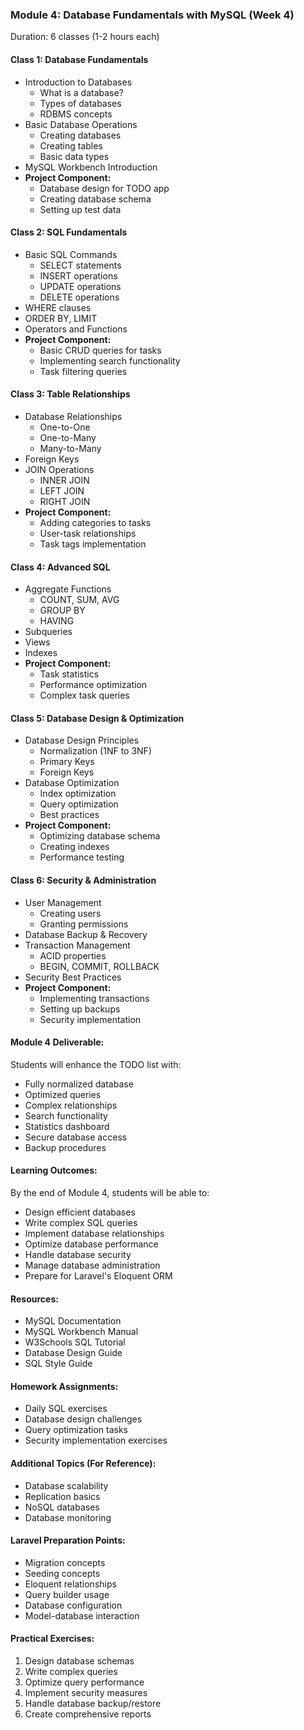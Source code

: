### Module 4: Database Fundamentals with MySQL (Week 4)
Duration: 6 classes (1-2 hours each)

#### Class 1: Database Fundamentals
- Introduction to Databases
  - What is a database?
  - Types of databases
  - RDBMS concepts
- Basic Database Operations
  - Creating databases
  - Creating tables
  - Basic data types
- MySQL Workbench Introduction
- **Project Component:**
  - Database design for TODO app
  - Creating database schema
  - Setting up test data

#### Class 2: SQL Fundamentals
- Basic SQL Commands
  - SELECT statements
  - INSERT operations
  - UPDATE operations
  - DELETE operations
- WHERE clauses
- ORDER BY, LIMIT
- Operators and Functions
- **Project Component:**
  - Basic CRUD queries for tasks
  - Implementing search functionality
  - Task filtering queries

#### Class 3: Table Relationships
- Database Relationships
  - One-to-One
  - One-to-Many
  - Many-to-Many
- Foreign Keys
- JOIN Operations
  - INNER JOIN
  - LEFT JOIN
  - RIGHT JOIN
- **Project Component:**
  - Adding categories to tasks
  - User-task relationships
  - Task tags implementation

#### Class 4: Advanced SQL
- Aggregate Functions
  - COUNT, SUM, AVG
  - GROUP BY
  - HAVING
- Subqueries
- Views
- Indexes
- **Project Component:**
  - Task statistics
  - Performance optimization
  - Complex task queries

#### Class 5: Database Design & Optimization
- Database Design Principles
  - Normalization (1NF to 3NF)
  - Primary Keys
  - Foreign Keys
- Database Optimization
  - Index optimization
  - Query optimization
  - Best practices
- **Project Component:**
  - Optimizing database schema
  - Creating indexes
  - Performance testing

#### Class 6: Security & Administration
- User Management
  - Creating users
  - Granting permissions
- Database Backup & Recovery
- Transaction Management
  - ACID properties
  - BEGIN, COMMIT, ROLLBACK
- Security Best Practices
- **Project Component:**
  - Implementing transactions
  - Setting up backups
  - Security implementation

#### Module 4 Deliverable:
Students will enhance the TODO list with:
- Fully normalized database
- Optimized queries
- Complex relationships
- Search functionality
- Statistics dashboard
- Secure database access
- Backup procedures

#### Learning Outcomes:
By the end of Module 4, students will be able to:
- Design efficient databases
- Write complex SQL queries
- Implement database relationships
- Optimize database performance
- Handle database security
- Manage database administration
- Prepare for Laravel's Eloquent ORM

#### Resources:
- MySQL Documentation
- MySQL Workbench Manual
- W3Schools SQL Tutorial
- Database Design Guide
- SQL Style Guide

#### Homework Assignments:
- Daily SQL exercises
- Database design challenges
- Query optimization tasks
- Security implementation exercises

#### Additional Topics (For Reference):
- Database scalability
- Replication basics
- NoSQL databases
- Database monitoring

#### Laravel Preparation Points:
- Migration concepts
- Seeding concepts
- Eloquent relationships
- Query builder usage
- Database configuration
- Model-database interaction

#### Practical Exercises:
1. Design database schemas
2. Write complex queries
3. Optimize query performance
4. Implement security measures
5. Handle database backup/restore
6. Create comprehensive reports 